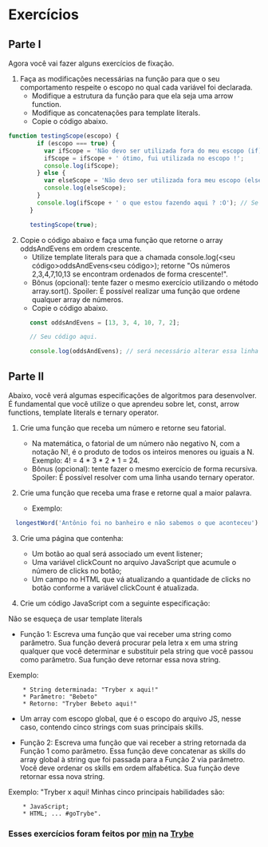 # Exercícios

## Parte I

Agora você vai fazer alguns exercícios de fixação.

1. Faça as modificações necessárias na função para que o seu comportamento respeite o escopo no qual cada variável foi declarada.
   * Modifique a estrutura da função para que ela seja uma arrow function.
   * Modifique as concatenações para template literals.
   * Copie o código abaixo.

```javascript
function testingScope(escopo) {
        if (escopo === true) {
          var ifScope = 'Não devo ser utilizada fora do meu escopo (if)';
          ifScope = ifScope + ' ótimo, fui utilizada no escopo !';
          console.log(ifScope);
        } else {
          var elseScope = 'Não devo ser utilizada fora meu escopo (else)';
          console.log(elseScope);
        }
        console.log(ifScope + ' o que estou fazendo aqui ? :O'); // Se necessário esta linha pode ser removida.
      }

      testingScope(true);
```

2. Copie o código abaixo e faça uma função que retorne o array oddsAndEvens em ordem crescente.
   * Utilize template literals para que a chamada console.log(<seu código>oddsAndEvens<seu código>); retorne "Os números 2,3,4,7,10,13 se encontram ordenados de forma crescente!".
   * Bônus (opcional): tente fazer o mesmo exercício utilizando o método array.sort(). Spoiler: É possível realizar uma função que ordene qualquer array de números.
   * Copie o código abaixo.

```javascript
      const oddsAndEvens = [13, 3, 4, 10, 7, 2];

      // Seu código aqui.

      console.log(oddsAndEvens); // será necessário alterar essa linha 😉
```

## Parte II

Abaixo, você verá algumas especificações de algoritmos para desenvolver. É fundamental que você utilize o que aprendeu sobre let, const, arrow functions, template literals e ternary operator.

1. Crie uma função que receba um número e retorne seu fatorial.

   * Na matemática, o fatorial de um número não negativo N, com a notação N!, é o produto de todos os inteiros menores ou iguais a N. Exemplo: 4! = 4 * 3 * 2 * 1 = 24.
   * Bônus (opcional): tente fazer o mesmo exercício de forma recursiva. Spoiler: É possível resolver com uma linha usando ternary operator.


2. Crie uma função que receba uma frase e retorne qual a maior palavra.
   
   * Exemplo:

```javascript
  longestWord('Antônio foi no banheiro e não sabemos o que aconteceu') // retorna 'aconteceu'
```

3. Crie uma página que contenha:

   * Um botão ao qual será associado um event listener;
   * Uma variável clickCount no arquivo JavaScript que acumule o número de clicks no botão;
   * Um campo no HTML que vá atualizando a quantidade de clicks no botão conforme a variável clickCount é atualizada.


4. Crie um código JavaScript com a seguinte especificação:

Não se esqueça de usar template literals
   
   * Função 1: Escreva uma função que vai receber uma string como parâmetro. Sua função deverá procurar pela letra x em uma string qualquer que você determinar e substituir pela string que você passou como parâmetro. Sua função deve retornar essa nova string.

   Exemplo:

```
    * String determinada: "Tryber x aqui!"
    * Parâmetro: "Bebeto"
    * Retorno: "Tryber Bebeto aqui!"
```

  * Um array com escopo global, que é o escopo do arquivo JS, nesse caso, contendo cinco strings com suas principais skills.

  * Função 2: Escreva uma função que vai receber a string retornada da Função 1 como parâmetro. Essa função deve concatenar as skills do array global à string que foi passada para a Função 2 via parâmetro. Você deve ordenar os skills em ordem alfabética. Sua função deve retornar essa nova string.

Exemplo: "Tryber x aqui! Minhas cinco 
principais habilidades são:

```
    * JavaScript;
    * HTML; ... #goTrybe".
```

### Esses exercícios foram feitos por [min](https://www.linkedin.com/in/jonathanrei5/) na [Trybe](https://www.betrybe.com/)

